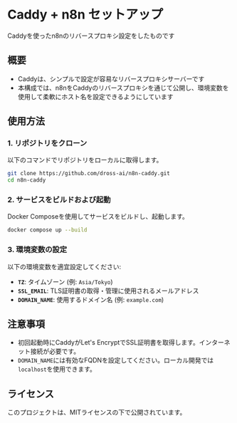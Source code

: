 # Caddy + n8n セットアップ

Caddyを使ったn8nのリバースプロキシ設定をしたものです

## 概要

* Caddyは、シンプルで設定が容易なリバースプロキシサーバーです
* 本構成では、n8nをCaddyのリバースプロキシを通じて公開し、環境変数を使用して柔軟にホスト名を設定できるようにしています

## 使用方法

### 1. リポジトリをクローン
以下のコマンドでリポジトリをローカルに取得します。
```bash
git clone https://github.com/dross-ai/n8n-caddy.git
cd n8n-caddy
```

### 2. サービスをビルドおよび起動
Docker Composeを使用してサービスをビルドし、起動します。
```bash
docker compose up --build
```

### 3. 環境変数の設定

以下の環境変数を適宜設定してください:

- **`TZ`**: タイムゾーン (例: `Asia/Tokyo`)
- **`SSL_EMAIL`**: TLS証明書の取得・管理に使用されるメールアドレス
- **`DOMAIN_NAME`**: 使用するドメイン名 (例: `example.com`)

## 注意事項

- 初回起動時にCaddyがLet's EncryptでSSL証明書を取得します。インターネット接続が必要です。
- `DOMAIN_NAME`には有効なFQDNを設定してください。ローカル開発では`localhost`を使用できます。

## ライセンス

このプロジェクトは、MITライセンスの下で公開されています。

